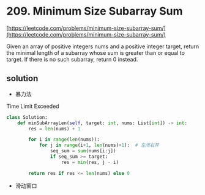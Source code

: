 # 209. Minimum Size Subarray Sum
[https://leetcode.com/problems/minimum-size-subarray-sum/](https://leetcode.com/problems/minimum-size-subarray-sum/)

Given an array of positive integers nums and a positive integer target, return the minimal length of a 
subarray
 whose sum is greater than or equal to target. If there is no such subarray, return 0 instead.

## solution

- 暴力法

Time Limit Exceeded
```python
class Solution:
    def minSubArrayLen(self, target: int, nums: List[int]) -> int:  
        res = len(nums) + 1

        for i in range(len(nums)):
            for j in range(i+1, len(nums)+1):  # 左闭右开
                seq_sum = sum(nums[i:j])
                if seq_sum >= target:
                    res = min(res, j - i)

        return res if res <= len(nums) else 0
```

- 滑动窗口
```python

```
